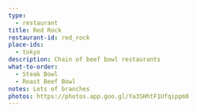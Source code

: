 ```yaml
---
type: 
  - restaurant
title: Red Rock
restaurant-id: red_rock
place-ids:
  - tokyo
description: Chain of beef bowl restaurants
what-to-order:
  - Steak Bowl
  - Roast Beef Bowl
notes: Lots of branches
photos: https://photos.app.goo.gl/Ya3SHhtF1Ufqippm8
---
```

